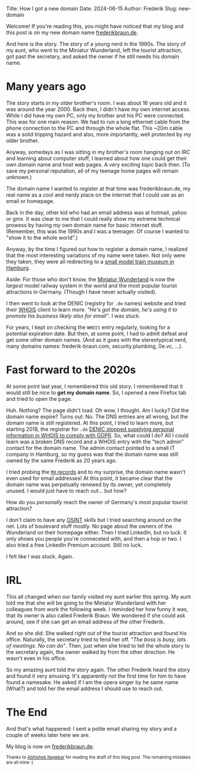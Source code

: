 Title: How I got a new domain
Date: 2024-06-15
Author: Frederik
Slug: new-domain

Welcome! If you're reading this, you might have noticed that my blog and this
post is on my new domain name [frederikbraun.de](#).

And here is the story. The story of a young nerd in the 1990s. The story of
my aunt, who went to the Miniatur Wunderland, left the tourist attraction,
got past the secretary, and asked the owner if he still needs his domain name.

# Many years ago

The story starts in my older brother's room. I was about 16 years old and it was
around the year 2000. Back then, I didn't have my own internet access.
While I did have my own PC, only my brother and his PC were connected.
This was for one main reason: We had to run
a long ethernet cable from the phone connection to the PC and through the whole
flat. This ~20m cable was a solid tripping hazard
and also, more importantly, well protected by my older brother.

Anyway, somedays as I was sitting in my brother's room hanging out on IRC and
learning about computer stuff, I learned about how one could get their
own domain name and host web pages.
A very exciting topic back then. (To save my personal reputation, all of my
teenage home pages will remain unknown.)

The domain name I wanted to
register at that time was frederikbraun.de, my real name as a cool
and nerdy place on the internet that I could use as an email or homepage.

Back in the day, other kid who had an email address was at hotmail, yahoo or
gmx. It was clear to me that I could really show my extreme technical prowess by
having my own domain name for basic internet stuff. (Remember, this was the
1990s and I was a teenager. Of course I wanted to "show it to the whole world".)

Anyway, by the time I figured out how to register a domain name, I realized
that the most interesting variations of my name were taken. Not only were they
taken, they were all redirecting to a
[small model train museum in Hamburg](https://en.wikipedia.org/wiki/Miniatur_Wunderland).

Aside: For those who don't know, the
[Miniatur Wunderland](https://www.miniatur-wunderland.com/) is now the
*largest* model railway system in the world and the most popular
tourist attractions in Germany. (Though I have never actually visited).

I then went to look at the DENIC (registry for `.de` names) website and tried
their [WHOIS](https://en.wikipedia.org/wiki/WHOIS) client to learn more.
*"He's got the domain, he's using it to promote his business likely also for
email"*. I was stuck.

For years, I kept on checking the `WHOIS` entry regularly, looking
for a potential expiration date. But then, at some point, I had to admit
defeat and get some other domain names. (And as it goes with the stereotypical
nerd, many domains names: frederik-braun.com, security.plumbing, 0e.vc, ...).

# Fast forward to the 2020s

At some point last year, I remembered this old story. I remembered that
it would still be nice to **get my domain name**. So, I opened a new
Firefox tab and tried to open the page.

Huh. Nothing? The page didn't load. Oh wow, I thought. Am I lucky? Did the
domain name expire? Turns out: No. The DNS entries are all wrong, but the domain
name is still registered. At this point, I tried to learn more,
but starting 2018, the registrar for `.de` [DENIC stopped supplying
personal information in WHOIS to
comply with GDPR](https://www.denic.de/en/service/whois-service/). So, what
could I do? All I could learn was a broken DNS record and a WHOIS entry with the
"tech admin" contact for the domain name. The admin contact pointed to a small IT
company in Hamburg, so my guess was that the domain name was still owned by the
same Frederik as 20 years ago.

I tried probing the [`MX` records](https://en.wikipedia.org/wiki/MX_record)
and to my surprise, the domain name wasn't even used for email addresses!
At this point, it became clear that the domain name was perpetually renewed by
its owner, yet completely unused. I would just have to reach out... but how?

How do you *personally* reach the owner of Germany's most popular tourist
attraction?

I don't claim to have any
[OSINT](https://en.wikipedia.org/wiki/Open-source_intelligence) skills
but I tried searching around on the net. Lots of boulevard stuff mostly.
No page about the owners of the Wunderland on their homepage either.
Then I tried LinkedIn, but no luck. It only shows you people you're conneceted with,
and then a hop or two. I also tried a free LinkedIn Premium account. Still no luck.

I felt like I was stuck. Again.

# IRL

This all changed when our family visited my aunt earlier this spring.
My aunt told me that she will be going to the Miniatur Wunderland with
her colleagues from work the following week.
I reminded her how funny it was, that its owner is also called Frederik Braun.
We wondered if she could ask around, see if she can get an email address of the
other Frederik.

And so she did: She walked right out of the tourist attraction and found his
office. Naturally, the secretary tried to fend her off. *"The boss is busy, lots
of meetings. No can do"*.
Then, just when she tried to tell the whole story to the secretary again, the
owner walked by from the other direction. He wasn't even in his office.

So my amazing aunt told the story again. The other Frederik heard the story and
found it very amusing. It's apparently not the first time for him to have found
a namesake.
He asked if I am the opera singer by he same name (What?) and told
her the email address I should use to reach out.

# The End

And that's what happened: I sent a polite email sharing my story and a couple
of weeks later here we are.

My blog is now on [frederikbraun.de](https://frederikbraun.de).

<small>Thanks to <a href="https://nagekar.com/">Abhishek Nagekar</a> for
reading the draft of this blog post. The remaining mistakes are all mine :)
</small>
